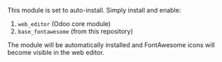 This module is set to auto-install. Simply install and enable:

1. `web_editor` (Odoo core module)
2. `base_fontawesome` (from this repository)

The module will be automatically installed and FontAwesome icons will become visible in the web editor.

